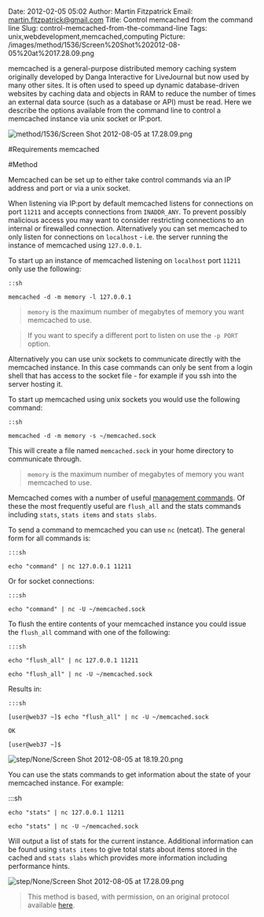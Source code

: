 Date: 2012-02-05 05:02
Author: Martin Fitzpatrick
Email: martin.fitzpatrick@gmail.com
Title: Control memcached from the command line
Slug: control-memcached-from-the-command-line
Tags: unix,webdevelopment,memcached,computing
Picture: /images/method/1536/Screen%20Shot%202012-08-05%20at%2017.28.09.png

memcached is a general-purpose distributed memory caching system originally developed by Danga Interactive for LiveJournal but now used by many other sites. It is often used to speed up dynamic database-driven websites by caching data and objects in RAM to reduce the number of times an external data source (such as a database or API) must be read. Here we describe the options available from the command line to control a memcached instance via unix socket or IP:port.


![method/1536/Screen Shot 2012-08-05 at 17.28.09.png](/images/method/1536/Screen%20Shot%202012-08-05%20at%2017.28.09.png)




#Requirements
memcached

#Method

Memcached can be set up to either take control commands via an IP address and port or via a unix socket. 



When listening via IP:port by default memcached listens for connections on port `11211` and accepts connections from `INADDR_ANY`. To prevent possibly malicious access you may want to consider restricting connections to an internal or firewalled connection. Alternatively you can set memcached to only listen for connections on `localhost` - i.e. the server running the instance of memcached using  `127.0.0.1`. 



To start up an instance of memcached listening on `localhost` port `11211` only use the following:



    ::sh

    memcached -d -m memory -l 127.0.0.1








>`memory` is the maximum number of megabytes of memory you want memcached to use.

>

> If you want to specify a different port to listen on use the `-p PORT` option.


Alternatively you can use unix sockets to communicate directly with the memcached instance. In this case commands can only be sent from a login shell that has access to the socket file - for example if you ssh into the server hosting it.



To start up memcached using unix sockets you would use the following command:



    ::sh

    memcached -d -m memory -s ~/memcached.sock 



This will create a file named `memcached.sock` in your home directory to communicate through.


>`memory` is the maximum number of megabytes of memory you want memcached to use.


Memcached comes with a number of useful [management commands](http://code.google.com/p/memcached/wiki/NewCommands). Of these the most frequently useful are `flush_all` and the stats commands including `stats`, `stats items` and `stats slabs`.



To send a command to memcached you can use `nc` (netcat). The general form for all commands is:



    :::sh

    echo "command" | nc 127.0.0.1 11211



Or for socket connections:



    :::sh

    echo "command" | nc -U ~/memcached.sock







To flush the entire contents of your memcached instance you could issue the `flush_all` command with one of the following:



    :::sh

    echo "flush_all" | nc 127.0.0.1 11211

    echo "flush_all" | nc -U ~/memcached.sock



Results in:



    :::sh

    [user@web37 ~]$ echo "flush_all" | nc -U ~/memcached.sock

    OK

    [user@web37 ~]$ 





![step/None/Screen Shot 2012-08-05 at 18.19.20.png](/images/step/None/Screen%20Shot%202012-08-05%20at%2018.19.20.png)



You can use the stats commands to get information about the state of your memcached instance. For example:



   :::sh

    echo "stats" | nc 127.0.0.1 11211

    echo "stats" | nc -U ~/memcached.sock



Will output a list of stats for the current instance. Additional information can be found using `stats items` to give total stats about items stored in the cached and `stats slabs` which provides more information including performance hints.

![step/None/Screen Shot 2012-08-05 at 17.28.09.png](/images/step/None/Screen%20Shot%202012-08-05%20at%2017.28.09.png)







>This method is based, with permission, on an original protocol available [here](http://community.webfaction.com/questions/7275/how-to-communicate-with-memcached-socket-via-shell).

